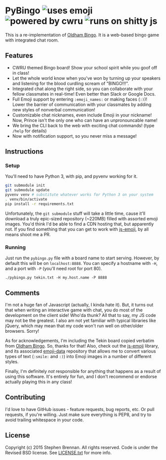 PyBingo ![uses emoji](https://img.shields.io/badge/uses-emoji-ff69b4.svg) ![powered by cwru](https://img.shields.io/badge/powered%20by-cwru-0a304e.svg) ![runs on shitty js](https://img.shields.io/badge/runs_on-shitty_js-red.svg)
=======

This is a re-implementation of [Oldham Bingo][].  It is a web-based bingo game
with integrated chat room.

Features
--------

* CWRU themed Bingo board!  Show your school spirit while you goof off in class!
* Let the whole world know when you've won by turning up your speakers and
  listening for the blood curdling scream of "BINGO!!!".
* Integrated chat along the right side, so you can collaborate with your fellow
  classmates in real-time!  Even better than Slack or Google Docs.
* Full Emoji support by entering `:emoji_names:` or making faces (`:)`)!  Lower
  the barrier of communication with your classmates by adding new styles of
  nonverbal communication!
* Customizable chat nicknames, even include Emoji in your nickname!  Now, Prince
  isn't the only one who can have an unpronouncable name!
* We bring the CLI back to the web with exciting chat commands! (type `/help`
  for details)
* Now with notification support, so you never miss a message!

Instructions
------------

### Setup

You'll need to have Python 3, with pip, and pyvenv working for it.

```bash
git submodule init
git submodule update
pyvenv venv # substitute whatever works for Python 3 on your system
. venv/bin/activate
pip install -r requirements.txt
```

Unfortunately, the `git submodule` stuff will take a little time, cause it'll
download a truly epic-sized repository (~220MB) filled with assorted emoji
images.  You'd think I'd be able to find a CDN hosting that, but apparently not.
If you find something that you can get to work with [js-emoji][], by all means
shoot me a PR.

### Running

Just run the `pybingo.py` file with a board name to start serving.  However, by
default this will be on `localhost:8888`.  You can specify a hostname with `-H`,
and a port with `-P` (you'll need root for port 80).

    ./pybingo.py tekin.txt -H my.host.name -P 8888

Comments
--------

I'm not a huge fan of Javascript (actually, I kinda hate it).  But, it turns out
that when writing an interactive game with chat, you do most of the development
on the client side!  Who'da thunk?  All that to say, my JS code may not be the
greatest.  I also am not yet familiar with typical libraries like jQuery, which
may mean that my code won't run well on other/older browsers.  Sorry!

As for acknowledgements, I'm including the Tekin board copied verbatim from
[Oldham Bingo][].  So, thanks for that!  Also, check out the [js-emoji][]
library, and its associated [emoji-data][] repository that allows me to convert
various types of text (`:smile:` and `:)`) into Emoji images in a number of
different styles.

Finally, I'm definitely *not* responsible for anything that happens as a result
of using this software.  It's entirely for fun, and I don't recommend or endorse
actually playing this in any class!

Contributing
------------

I'd love to have GitHub issues - feature requests, bug reports, etc.  Or pull
requests, if you're willing.  Just make sure everything is PEP8, and try to
avoid trailing whitespace in your code.

License
-------

Copyright (c) 2015 Stephen Brennan.  All rights reserved.  Code is under the
Revised BSD license.  See [LICENSE.txt][] for more info.

[Oldham Bingo]: https://github.com/aaronneyer/oldham-bingo
[js-emoji]: https://github.com/iamcal/js-emoji
[emoji-data]: https://github.com/iamcal/emoji-data
[LICENSE.txt]: LICENSE.txt
